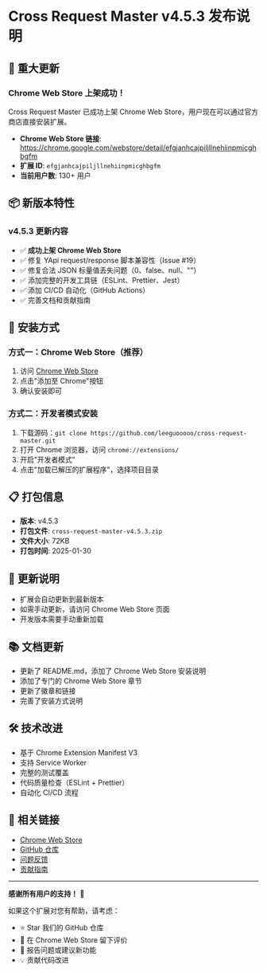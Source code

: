 # Cross Request Master v4.5.3 发布说明

## 🎉 重大更新

### Chrome Web Store 上架成功！

Cross Request Master 已成功上架 Chrome Web Store，用户现在可以通过官方商店直接安装扩展。

- **Chrome Web Store 链接**: https://chrome.google.com/webstore/detail/efgjanhcajpiljllnehiinpmicghbgfm
- **扩展 ID**: `efgjanhcajpiljllnehiinpmicghbgfm`
- **当前用户数**: 130+ 用户

## 📦 新版本特性

### v4.5.3 更新内容

- ✅ **成功上架 Chrome Web Store**
- ✅ 修复 YApi request/response 脚本兼容性（Issue #19）
- ✅ 修复合法 JSON 标量值丢失问题（0、false、null、""）
- ✅ 添加完整的开发工具链（ESLint、Prettier、Jest）
- ✅ 添加 CI/CD 自动化（GitHub Actions）
- ✅ 完善文档和贡献指南

## 🚀 安装方式

### 方式一：Chrome Web Store（推荐）

1. 访问 [Chrome Web Store](https://chrome.google.com/webstore/detail/efgjanhcajpiljllnehiinpmicghbgfm)
2. 点击"添加至 Chrome"按钮
3. 确认安装即可

### 方式二：开发者模式安装

1. 下载源码：`git clone https://github.com/leeguooooo/cross-request-master.git`
2. 打开 Chrome 浏览器，访问 `chrome://extensions/`
3. 开启"开发者模式"
4. 点击"加载已解压的扩展程序"，选择项目目录

## 📋 打包信息

- **版本**: v4.5.3
- **打包文件**: `cross-request-master-v4.5.3.zip`
- **文件大小**: 72KB
- **打包时间**: 2025-01-30

## 🔄 更新说明

- 扩展会自动更新到最新版本
- 如需手动更新，请访问 Chrome Web Store 页面
- 开发版本需要手动重新加载

## 📚 文档更新

- 更新了 README.md，添加了 Chrome Web Store 安装说明
- 添加了专门的 Chrome Web Store 章节
- 更新了徽章和链接
- 完善了安装方式说明

## 🛠️ 技术改进

- 基于 Chrome Extension Manifest V3
- 支持 Service Worker
- 完整的测试覆盖
- 代码质量检查（ESLint + Prettier）
- 自动化 CI/CD 流程

## 🔗 相关链接

- [Chrome Web Store](https://chrome.google.com/webstore/detail/efgjanhcajpiljllnehiinpmicghbgfm)
- [GitHub 仓库](https://github.com/leeguooooo/cross-request-master)
- [问题反馈](https://github.com/leeguooooo/cross-request-master/issues)
- [贡献指南](https://github.com/leeguooooo/cross-request-master/blob/main/CONTRIBUTING.md)

---

**感谢所有用户的支持！** 🎉

如果这个扩展对您有帮助，请考虑：
- ⭐ Star 我们的 GitHub 仓库
- 📝 在 Chrome Web Store 留下评价
- 🐛 报告问题或建议新功能
- 💡 贡献代码改进
